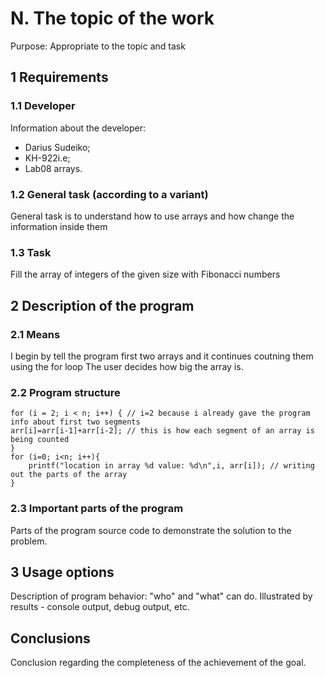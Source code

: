 # N. The topic of the work

Purpose: Appropriate to the topic and task

## 1 Requirements

### 1.1 Developer

Information about the developer:

- Darius Sudeiko;
- KH-922i.e;
- Lab08 arrays.

### 1.2 General task (according to a variant)

General task is to understand how to use arrays and how change the information inside them

### 1.3 Task

Fill the array of integers of the given size with Fibonacci numbers 

## 2 Description of the program

### 2.1 Means

I begin by tell the program first two arrays and it continues coutning them using the for loop
The user decides how big the array is.

### 2.2 Program structure

	for (i = 2; i < n; i++) { // i=2 because i already gave the program info about first two segments
    arr[i]=arr[i-1]+arr[i-2]; // this is how each segment of an array is being counted 
	}
	for (i=0; i<n; i++){
		printf("location in array %d value: %d\n",i, arr[i]); // writing out the parts of the array
	}

### 2.3 Important parts of the program

Parts of the program source code to demonstrate the solution to the problem.

## 3 Usage options

Description of program behavior: "who" and "what" can do. Illustrated by results - console output, debug output, etc.

## Conclusions

Conclusion regarding the completeness of the achievement of the goal.
